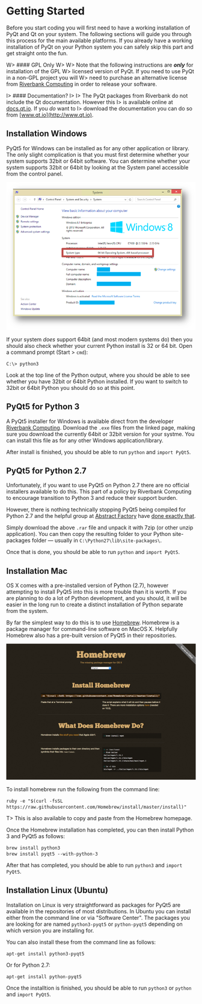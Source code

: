 # Getting Started

Before you start coding you will first need to have a working installation of 
PyQt and Qt on your system. The following sections will guide you through this
process for the main available platforms. If you already have a working installation
of PyQt on your Python system you can safely skip this part and get straight
onto the fun.


W> #### GPL Only
W>
W> Note that the following instructions are ***only*** for installation of the GPL
W> licensed version of PyQt. If you need to use PyQt in a non-GPL project you will
W> need to purchase an alternative license from [Riverbank Computing](https://www.riverbankcomputing.com) in order to release your software.

I> #### Documentation?
I>
I> The PyQt packages from Riverbank do not include the Qt documentation. However this
I> is available online at [docs.qt.io](http://docs.qt.io). If you *do* want to 
I> download the documentation you can do so from [www.qt.io](http://www.qt.io).


## Installation Windows

PyQt5 for Windows can be installed as for any other application or library. The only
slight complication is that you must first determine whether your system supports
32bit or 64bit software. You can determine whether your system supports 32bit or 64bit 
by looking at the System panel accessible from the control panel.

![The Windows system panel, where you can find out if you're running 64 or 32bit.](images/windows-system-panel.png)

If your system *does* support 64bit (and most modern systems do) then you 
should also check whether your current Python install is 32 or 64 bit. Open a command
prompt (Start > `cmd`):

    C:\> python3
    
Look at the top line of the Python output, where you should be able to see whether
you have 32bit or 64bit Python installed. If you want to switch to 32bit or 64bit 
Python you should do so at this point.

## PyQt5 for Python 3

A PyQt5 installer for Windows is available direct from the developer [Riverbank Computing](https://www.riverbankcomputing.com/software/pyqt/download5). Download the `.exe` files from the linked page, making sure you download the currently 64bit or 32bit version for your
systme. You can install this file as for any other Windows application/library.

After install is finished, you should be able to run `python` and `import PyQt5`.

## PyQt5 for Python 2.7

Unfortunately, if you want to use PyQt5 on Python 2.7 there are no official installers
available to do this. This part of a policy by Riverbank Computing to encourage
transition to Python 3 and reduce their support burden.

However, there is nothing technically stopping PyQt5 being compiled for Python 2.7 and
the helpful group at [Abstract Factory](http://abstractfactory.io) have 
[done exactly that](http://blog.abstractfactory.io/pyqt5-1-1-for-python-2-7/).

Simply download the above `.rar` file and unpack it with 7zip (or other unzip application).
You can then copy the resulting folder to your Python site-packages folder — usually
in `C:\Python27\lib\site-packages\`.

Once that is done, you should be able to run `python` and `import PyQt5`.

## Installation Mac

OS X comes with a pre-installed version of Python (2.7), however attempting to 
install PyQt5 into this is more trouble than it is worth. If you are planning to 
do a lot of Python development, and you should, it will be easier in the long
run to create a distinct installation of Python separate from the system.

By far the simplest way to do this is to use [Homebrew](http://brew.sh/). Homebrew
is a package manager for command-line software on MacOS X. Helpfully Homebrew also
has a pre-built version of PyQt5 in their repositories.

![Homebrew — the missing package manager for OS X](images/homebrew.png)

To install homebrew run the following from the command line:

    ruby -e "$(curl -fsSL https://raw.githubusercontent.com/Homebrew/install/master/install)"

T> This is also available to copy and paste from the Homebrew homepage.

Once the Homebrew installation has completed, you can then install Python 3 and PyQt5 
as follows:

    brew install python3
    brew install pyqt5 --with-python-3
    
After that has completed, you should be able to run `python3` and `import PyQt5`.    

## Installation Linux (Ubuntu)

Installation on Linux is very straightforward as packages for PyQt5 are available in
the repositories of most distributions. In Ubuntu you can install either from
the command line or via "Software Center". The packages you are looking for are
named `python3-pyqt5` or `python-pyqt5` depending on which version you are installing for.

You can also install these from the command line as follows:

    apt-get install python3-pyqt5
    
Or for Python 2.7:

    apt-get install python-pyqt5

Once the installtion is finished, you should be able to run `python3` or `python` and `import PyQt5`.    
    
    
    

    
    